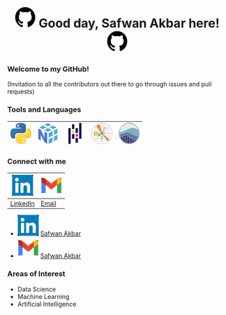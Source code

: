 <h1 align="center"> <img src="https://github.com/safwanakbar86/safwanakbar86/blob/main/icons48/github48.png" alt-text="GitHub"> Good day, Safwan Akbar here! <img src="https://github.com/safwanakbar86/safwanakbar86/blob/main/icons48/github48.png" alt-text="GitHub"> </h1>

### Welcome to my GitHub!

(Invitation to all the contributors out there to go through issues and pull requests)

### Tools and Languages

| ![alt-text][python] | ![alt-text][numpy] | ![alt-text][pandas] | ![alt-text][matplot] | ![alt-text][seaborn] |
| - | - | - | - | - |

[python]: https://github.com/safwanakbar86/safwanakbar86/blob/main/icons48/python48.png "Python"
[numpy]: https://github.com/safwanakbar86/safwanakbar86/blob/main/icons48/numpy48.png "NumPy"
[pandas]: https://github.com/safwanakbar86/safwanakbar86/blob/main/icons48/pandas48.png "Pandas"
[matplot]: https://github.com/safwanakbar86/safwanakbar86/blob/main/icons48/matplotlib48.png "Matplotlib"
[seaborn]: https://github.com/safwanakbar86/safwanakbar86/blob/main/icons48/seaborn48.png "Seaborn"

### Connect with me

| ![alt-text][linkedin] | ![alt-text][gmail] |
| - | - |
| [LinkedIn](https://www.linkedin.com/in/safwan-akbar-3015aa244/) | [Email](mailto:safwanakbar0205@gmail.com) |

 - ![alt-text][linkedin] [Safwan Akbar](https://www.linkedin.com/in/safwan-akbar-3015aa244/)
 - ![alt-text][gmail] [Safwan Akbar](mailto:safwanakbar0205@gmail.com)

[linkedin]: https://github.com/safwanakbar86/safwanakbar86/blob/main/icons48/linkedin48.png "LinkedIn"
[gmail]: https://github.com/safwanakbar86/safwanakbar86/blob/main/icons48/gmail48.png "Gmail"
[^1]: https://www.linkedin.com/in/safwan-akbar-3015aa244/
[^2]: mailto:safwanakbar0205@gmail.com

### Areas of Interest

 - Data Science
 - Machine Learning
 - Artificial Intelligence
